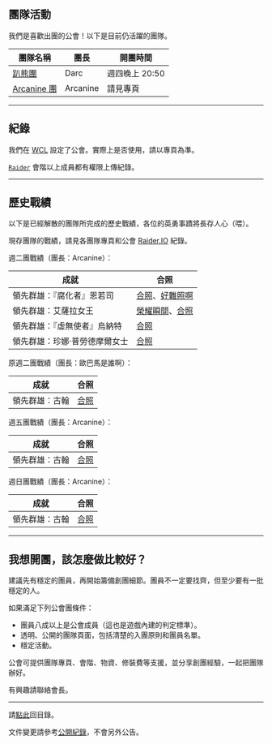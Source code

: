 ## 團隊活動

我們是喜歡出團的公會！以下是目前仍活躍的團隊。

| **團隊名稱**                      | **團長**      | **開團時間**     |
| --------------------------------- | ------------- | ---------------- |
| [趴熊團](bear.html)               | Darc          | 週四晚上 20:50   |
| [Arcanine 團](arcanine.html)      | Arcanine      | 請見專頁         |

---

## 紀錄

我們在 [WCL](https://www.warcraftlogs.com/guild/reports-list/269517) 設定了公會。實際上是否使用，請以專頁為準。

[`Raider`](ranks.html) 會階以上成員都有權限上傳紀錄。

---

## 歷史戰績

以下是已經解散的團隊所完成的歷史戰績，各位的英勇事蹟將長存人心（喂）。

現存團隊的戰績，請見各團隊專頁和公會 [Raider.IO](https://raider.io/guilds/tw/lights-hope/Bad%20Weather) 紀錄。

週二團戰績（團長：Arcanine）：

| **成就**                       | **合照**                                                                |
| ------------------------------ | ----------------------------------------------------------------------- |
| 領先群雄：『腐化者』恩若司     | [合照](img_aotc_nzoth_tue.jpg)、[好難照啊](img_aotc_nzoth_tue2.jpg)     |
| 領先群雄：艾薩拉女王           | [榮耀瞬間](img_aotc_azshara_tue.jpg)、[合照](img_aotc_azshara_tue2.jpg) |
| 領先群雄：『虛無使者』烏納特   | [合照](img_aotc_uunat_tue.jpg)                                          |
| 領先群雄：珍娜‧普勞德摩爾女士 | [合照](img_aotc_jaina_tue.jpg)                                          |

原週二團戰績（團長：歐巴馬是誰啊）：

| **成就**                       | **合照**                                                                |
| ------------------------------ | ----------------------------------------------------------------------- |
| 領先群雄：古翰                 | [合照](img_aotc_ghuun_tue.png)                                          |

週五團戰績（團長：Arcanine）：

| **成就**                       | **合照**                                                                |
| ------------------------------ | ----------------------------------------------------------------------- |
| 領先群雄：古翰                 | [合照](img_aotc_ghuun_fri.jpg)                                          |

週日團戰績（團長：Arcanine）：

| **成就**                       | **合照**                                                                |
| ------------------------------ | ----------------------------------------------------------------------- |
| 領先群雄：古翰                 | [合照](img_aotc_ghuun_sun.jpg)                                          |

---

## 我想開團，該怎麼做比較好？

建議先有穩定的團員，再開始籌備創團細節。團員不一定要找齊，但至少要有一批穩定的人。

如果滿足下列公會團條件：

- 團員八成以上是公會成員（這也是遊戲內建的判定標準）。
- 透明、公開的團隊頁面，包括清楚的入團原則和團員名單。
- 穩定活動。

公會可提供團隊專頁、會階、物資、修裝費等支援，並分享創團經驗，一起把團隊辦好。

有興趣請聯絡會長。

---

請[點此](index.html)回目錄。

文件變更請參考[公開紀錄](https://github.com/dalechou/badweather.tw/commits/master/raid.md)，不會另外公告。
